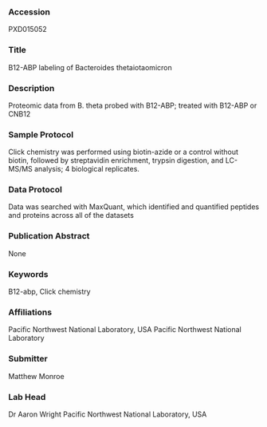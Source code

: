 ### Accession
PXD015052

### Title
B12-ABP labeling of Bacteroides thetaiotaomicron

### Description
Proteomic data from B. theta probed with B12-ABP; treated with B12-ABP or CNB12

### Sample Protocol
Click chemistry was performed using biotin-azide or a control without biotin, followed by streptavidin enrichment, trypsin digestion, and LC-MS/MS analysis; 4 biological replicates.

### Data Protocol
Data was searched with MaxQuant, which identified and quantified peptides and proteins across all of the datasets

### Publication Abstract
None

### Keywords
B12-abp, Click chemistry

### Affiliations
Pacific Northwest National Laboratory, USA
Pacific Northwest National Laboratory

### Submitter
Matthew Monroe

### Lab Head
Dr Aaron Wright
Pacific Northwest National Laboratory, USA


